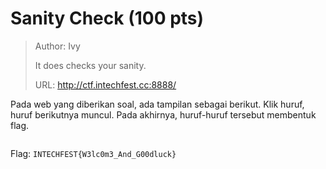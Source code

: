 # Sanity Check (100 pts)

> Author: Ivy
>
> It does checks your sanity.
>
> URL: http://ctf.intechfest.cc:8888/

Pada web yang diberikan soal, ada tampilan sebagai berikut. Klik huruf, huruf berikutnya muncul. Pada akhirnya, huruf-huruf tersebut membentuk flag.

<figure><img src="https://lh7-rt.googleusercontent.com/docsz/AD_4nXcJ9hg0JsuwGyWpZhLUWefKy4ArOM2nErdMzk6jhzuUUAMQP3KJrjgygJkTBHKGOw3-ua4o3qPfrI26DSDEugobw1AOPxDPORZW3Vh_H0BuIo5Q5oqnf1KfLZQ54P8FtA0f6a8aWymiwmNLwRutIeXHVdbH?key=BF5sqSykPX8XsUkxwGhqKw" alt=""><figcaption></figcaption></figure>

Flag: `INTECHFEST{W3lc0m3_And_G00dluck}`
